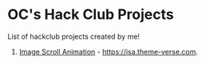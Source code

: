# OC's Hack Club Projects
List of hackclub projects created by me!

1. [Image Scroll Animation](./../tree/main/image-scroll-animation) - https://isa.theme-verse.com. 
